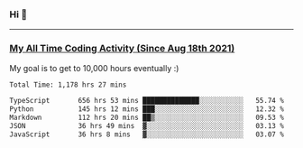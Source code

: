 ### Hi 🙂

---

### <a href="https://wakatime.com/@Eroxl">My All Time Coding Activity (Since Aug 18th 2021)</a>
My goal is to get to 10,000 hours eventually :)
<!--START_SECTION:waka-->

```txt
Total Time: 1,178 hrs 27 mins

TypeScript       656 hrs 53 mins ██████████████░░░░░░░░░░░   55.74 %
Python           145 hrs 12 mins ███░░░░░░░░░░░░░░░░░░░░░░   12.32 %
Markdown         112 hrs 20 mins ██▒░░░░░░░░░░░░░░░░░░░░░░   09.53 %
JSON             36 hrs 49 mins  ▓░░░░░░░░░░░░░░░░░░░░░░░░   03.13 %
JavaScript       36 hrs 8 mins   ▓░░░░░░░░░░░░░░░░░░░░░░░░   03.07 %
```

<!--END_SECTION:waka-->
